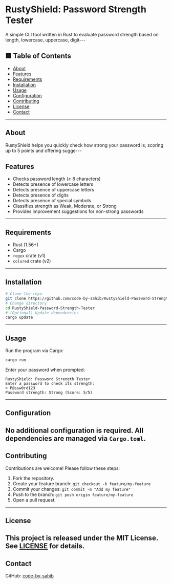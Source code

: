 # RustyShield: Password Strength Tester
A simple CLI tool written in Rust to evaluate password strength based on length, lowercase, uppercase, digit---
## ■ Table of Contents
- [About](#about)
- [Features](#features)
- [Requirements](#requirements)
- [Installation](#installation)
- [Usage](#usage)
- [Configuration](#configuration)
- [Contributing](#contributing)
- [License](#license)
- [Contact](#contact)
---
## About
RustyShield helps you quickly check how strong your password is, scoring up to 5 points and offering sugge---
## Features
- Checks password length (≥ 8 characters)
- Detects presence of lowercase letters
- Detects presence of uppercase letters
- Detects presence of digits
- Detects presence of special symbols
- Classifies strength as Weak, Moderate, or Strong
- Provides improvement suggestions for non-strong passwords
---
## Requirements
- Rust (1.56+)
- Cargo
- `regex` crate (v1)
- `colored` crate (v2)
---
## Installation
```bash
# Clone the repo
git clone https://github.com/code-by-sahib/RustyShield-Password-Strength-Tester.git
# Change directory
cd RustyShield-Password-Strength-Tester
# (Optional) Update dependencies
cargo update
```
---
## Usage
Run the program via Cargo:
```bash
cargo run
```
Enter your password when prompted:
```text
RustyShield: Password Strength Tester
Enter a password to check its strength:
> P@ssw0rd123
Password strength: Strong (Score: 5/5)
```
---
## Configuration
No additional configuration is required. All dependencies are managed via `Cargo.toml`.
---
## Contributing
Contributions are welcome! Please follow these steps:
1. Fork the repository.
2. Create your feature branch: `git checkout -b feature/my-feature`
3. Commit your changes: `git commit -m "Add my feature"`
4. Push to the branch: `git push origin feature/my-feature`
5. Open a pull request.
---
## License
This project is released under the MIT License. See [LICENSE](LICENSE) for details.
---
## Contact
GitHub: [code-by-sahib](https://github.com/code-by-sahib)
